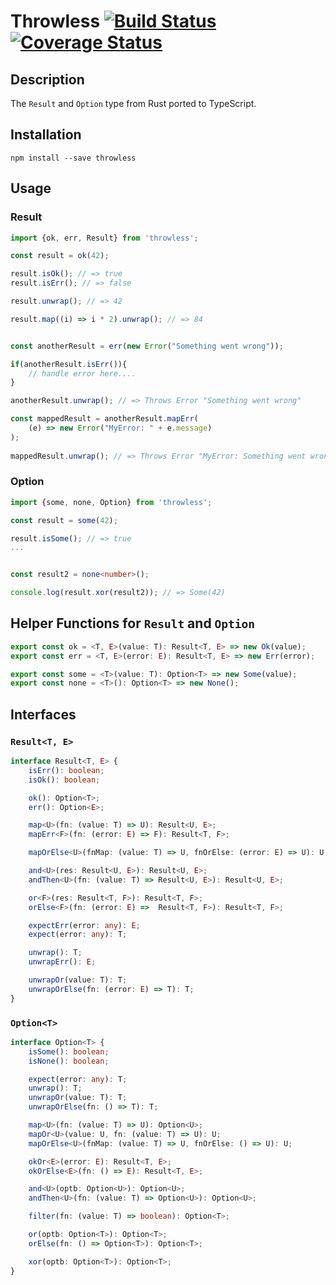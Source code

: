 # Throwless [![Build Status](https://travis-ci.org/SvenKube/throwless.svg?branch=master)](https://travis-ci.org/SvenKube/throwless) [![Coverage Status](https://coveralls.io/repos/github/SvenKube/throwless/badge.svg?branch=feat/coverage)](https://coveralls.io/github/SvenKube/throwless?branch=feat/coverage)

## Description
The `Result` and `Option` type from Rust ported to TypeScript.

## Installation
```
npm install --save throwless
```

## Usage

### Result
```typescript
import {ok, err, Result} from 'throwless';

const result = ok(42);

result.isOk(); // => true
result.isErr(); // => false

result.unwrap(); // => 42

result.map((i) => i * 2).unwrap(); // => 84


const anotherResult = err(new Error("Something went wrong"));

if(anotherResult.isErr()){
    // handle error here....
}

anotherResult.unwrap(); // => Throws Error "Something went wrong"

const mappedResult = anotherResult.mapErr(
    (e) => new Error("MyError: " + e.message)
);
    
mappedResult.unwrap(); // => Throws Error "MyError: Something went wrong"
```

### Option
```typescript
import {some, none, Option} from 'throwless';

const result = some(42);

result.isSome(); // => true
...


const result2 = none<number>();

console.log(result.xor(result2)); // => Some(42)

```

## Helper Functions for `Result` and `Option`
```typescript
export const ok = <T, E>(value: T): Result<T, E> => new Ok(value);
export const err = <T, E>(error: E): Result<T, E> => new Err(error);

export const some = <T>(value: T): Option<T> => new Some(value);
export const none = <T>(): Option<T> => new None();
```

## Interfaces

### `Result<T, E>`
```typescript
interface Result<T, E> {
    isErr(): boolean;
    isOk(): boolean;

    ok(): Option<T>;
    err(): Option<E>;

    map<U>(fn: (value: T) => U): Result<U, E>;
    mapErr<F>(fn: (error: E) => F): Result<T, F>;

    mapOrElse<U>(fnMap: (value: T) => U, fnOrElse: (error: E) => U): U;

    and<U>(res: Result<U, E>): Result<U, E>;
    andThen<U>(fn: (value: T) => Result<U, E>): Result<U, E>;

    or<F>(res: Result<T, F>): Result<T, F>;
    orElse<F>(fn: (error: E) =>  Result<T, F>): Result<T, F>;

    expectErr(error: any): E;
    expect(error: any): T;

    unwrap(): T;
    unwrapErr(): E;

    unwrapOr(value: T): T;
    unwrapOrElse(fn: (error: E) => T): T;
}
```

### `Option<T>`
```typescript
interface Option<T> {
    isSome(): boolean;
    isNone(): boolean;

    expect(error: any): T;
    unwrap(): T;
    unwrapOr(value: T): T;
    unwrapOrElse(fn: () => T): T;

    map<U>(fn: (value: T) => U): Option<U>;
    mapOr<U>(value: U, fn: (value: T) => U): U;
    mapOrElse<U>(fnMap: (value: T) => U, fnOrElse: () => U): U;

    okOr<E>(error: E): Result<T, E>;
    okOrElse<E>(fn: () => E): Result<T, E>;

    and<U>(optb: Option<U>): Option<U>;
    andThen<U>(fn: (value: T) => Option<U>): Option<U>;

    filter(fn: (value: T) => boolean): Option<T>;

    or(optb: Option<T>): Option<T>;
    orElse(fn: () => Option<T>): Option<T>;

    xor(optb: Option<T>): Option<T>;
}
```
